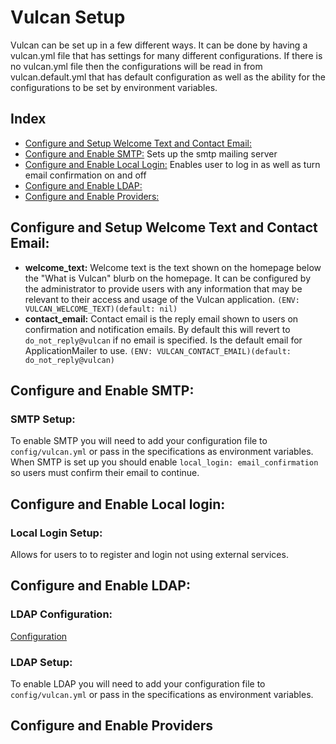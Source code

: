 # Vulcan Setup

Vulcan can be set up in a few different ways. It can be done by having a vulcan.yml file that has settings for many different configurations. If there is no vulcan.yml file then the configurations will be read in from vulcan.default.yml that has default configuration as well as the ability for the configurations to be set by environment variables.

## Index

* [Configure and Setup Welcome Text and Contact Email:](#configure-and-setup-welcome-text-and-contact-email:)
* [Configure and Enable SMTP:](#configure-and-enable-smtp) Sets up the smtp mailing server
* [Configure and Enable Local Login:](#configure-and-enable-local-login) Enables user to log in as well as turn email confirmation on and off 
* [Configure and Enable LDAP:](#configure-and-enable-ldap)
* [Configure and Enable Providers:](#configure-and-enable-providers)

## Configure and Setup Welcome Text and Contact Email:
* **welcome_text:** Welcome text is the text shown on the homepage below the "What is Vulcan" blurb on the homepage. It can be configured by the administrator to provide users with any information that may be relevant to their access and usage of the Vulcan application. `(ENV: VULCAN_WELCOME_TEXT)(default: nil)`
* **contact_email:** Contact email is the reply email shown to users on confirmation and notification emails. By default this will revert to `do_not_reply@vulcan` if no email is specified. Is the default email for ApplicationMailer to use. `(ENV: VULCAN_CONTACT_EMAIL)(default: do_not_reply@vulcan)`

## Configure and Enable SMTP:

### SMTP Setup:
To enable SMTP you will need to add your configuration file to `config/vulcan.yml` or pass in the specifications as environment variables. When SMTP is set up you should enable `local_login: email_confirmation` so users must confirm their email to continue.


## Configure and Enable Local login:

### Local Login Setup:
Allows for users to to register and login not using external services.


## Configure and Enable LDAP:

### LDAP Configuration:
[Configuration](#config.md)

### LDAP Setup:
To enable LDAP you will need to add your configuration file to `config/vulcan.yml` or pass in the specifications as environment variables. 


## Configure and Enable Providers

